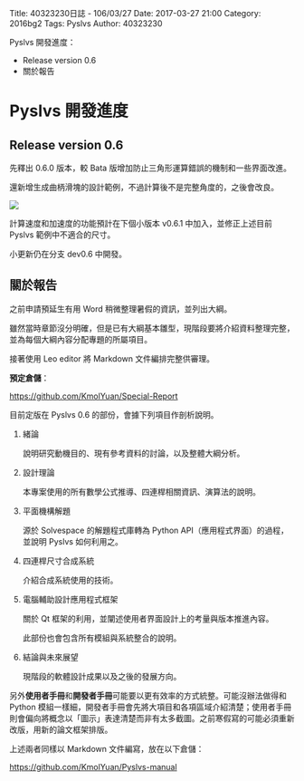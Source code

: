 Title: 40323230日誌 - 106/03/27
Date: 2017-03-27 21:00
Category: 2016bg2
Tags: Pyslvs
Author: 40323230

Pyslvs 開發進度：

* Release version 0.6
* 關於報告

<!-- PELICAN_END_SUMMARY -->

Pyslvs 開發進度
===

Release version 0.6
---

先釋出 0.6.0 版本，較 Bata 版增加防止三角形運算錯誤的機制和一些界面改進。

還新增生成曲柄滑塊的設計範例，不過計算後不是完整角度的，之後會改良。

![](https://raw.githubusercontent.com/coursemdetw/project_site_files/gh-pages/files/2016spring/g2/Python_solvespace/0327_01.png)

計算速度和加速度的功能預計在下個小版本 v0.6.1 中加入，並修正上述目前 Pyslvs 範例中不適合的尺寸。

小更新仍在分支 dev0.6 中開發。

關於報告
---

之前申請預延生有用 Word 稍微整理暑假的資訊，並列出大綱。

雖然當時章節沒分明確，但是已有大綱基本雛型，現階段要將介紹資料整理完整，並為每個大綱內容分配專題的所屬項目。

接著使用 Leo editor 將 Markdown 文件編排完整供審理。

**預定倉儲**：

<https://github.com/KmolYuan/Special-Report>

目前定版在 Pyslvs 0.6 的部份，會據下列項目作剖析說明。

1. 緒論

    說明研究動機目的、現有參考資料的討論，以及整體大綱分析。

1. 設計理論

    本專案使用的所有數學公式推導、四連桿相關資訊、演算法的說明。

1. 平面機構解題

    源於 Solvespace 的解題程式庫轉為 Python API（應用程式界面）的過程，並說明 Pyslvs 如何利用之。

1. 四連桿尺寸合成系統

    介紹合成系統使用的技術。

1. 電腦輔助設計應用程式框架

    關於 Qt 框架的利用，並闡述使用者界面設計上的考量與版本推進內容。
    
    此部份也會包含所有模組與系統整合的說明。

1. 結論與未來展望

    現階段的軟體設計成果以及之後的發展方向。

另外**使用者手冊**和**開發者手冊**可能要以更有效率的方式統整。可能沒辦法做得和 Python 模組一樣細，開發者手冊會先將大項目和各項區域介紹清楚；使用者手冊則會偏向將概念以「圖示」表達清楚而非有太多截圖。之前寒假寫的可能必須重新改版，用新的論文框架排版。

上述兩者同樣以 Markdown 文件編寫，放在以下倉儲：

<https://github.com/KmolYuan/Pyslvs-manual>